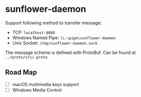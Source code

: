 

# sunflower-daemon

Support following method to transfer message:  
- TCP: `localhost:8888`
- Windows Named Pipe:  `\\.\pipe\sunflower-daemon`
- Unix Socket: `/tmp/sunflower-daemon.sock`

The message scheme is defined with ProtoBuf.
Can be found at `../proto/src/.proto`

## Road Map

- [ ] macOS multimedia keys support
- [ ] Windows Media Control
